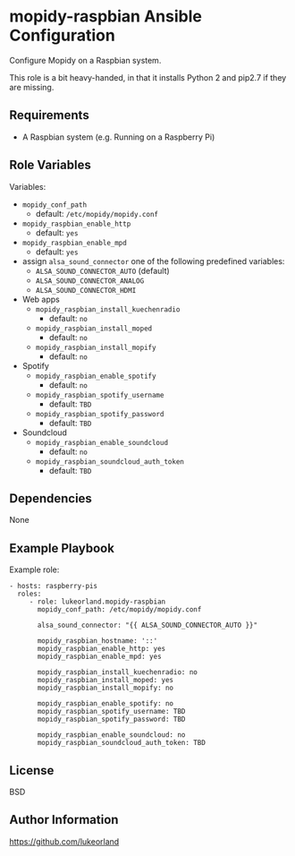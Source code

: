 mopidy-raspbian Ansible Configuration
=====================================

Configure Mopidy on a Raspbian system.

This role is a bit heavy-handed, in that it installs Python 2 and pip2.7 if they
are missing.

Requirements
------------

- A Raspbian system (e.g. Running on a Raspberry Pi)

Role Variables
--------------

Variables:

- `mopidy_conf_path`
    - default: `/etc/mopidy/mopidy.conf`
- `mopidy_raspbian_enable_http`
    - default: `yes`
- `mopidy_raspbian_enable_mpd`
    - default: `yes`
- assign `alsa_sound_connector` one of the following predefined variables:
    - `ALSA_SOUND_CONNECTOR_AUTO` (default)
    - `ALSA_SOUND_CONNECTOR_ANALOG`
    - `ALSA_SOUND_CONNECTOR_HDMI`
- Web apps
    - `mopidy_raspbian_install_kuechenradio`
        - default: `no`
    - `mopidy_raspbian_install_moped`
        - default: `no`
    - `mopidy_raspbian_install_mopify`
        - default: `no`
- Spotify
    - `mopidy_raspbian_enable_spotify`
        - default: `no`
    - `mopidy_raspbian_spotify_username`
        - default: `TBD`
    - `mopidy_raspbian_spotify_password`
        - default: `TBD`
- Soundcloud
    - `mopidy_raspbian_enable_soundcloud`
        - default: `no`
    - `mopidy_raspbian_soundcloud_auth_token`
        - default: `TBD`

Dependencies
------------

None

Example Playbook
----------------

Example role:

    - hosts: raspberry-pis
      roles:
         - role: lukeorland.mopidy-raspbian
           mopidy_conf_path: /etc/mopidy/mopidy.conf

           alsa_sound_connector: "{{ ALSA_SOUND_CONNECTOR_AUTO }}"

           mopidy_raspbian_hostname: '::'
           mopidy_raspbian_enable_http: yes
           mopidy_raspbian_enable_mpd: yes

           mopidy_raspbian_install_kuechenradio: no
           mopidy_raspbian_install_moped: yes
           mopidy_raspbian_install_mopify: no

           mopidy_raspbian_enable_spotify: no
           mopidy_raspbian_spotify_username: TBD
           mopidy_raspbian_spotify_password: TBD

           mopidy_raspbian_enable_soundcloud: no
           mopidy_raspbian_soundcloud_auth_token: TBD

License
-------

BSD

Author Information
------------------

https://github.com/lukeorland
